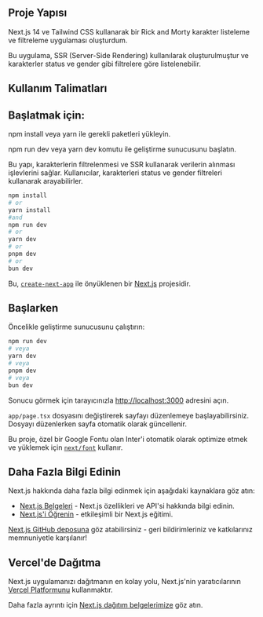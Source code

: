 ## Proje Yapısı
Next.js 14 ve Tailwind CSS kullanarak bir Rick and Morty karakter listeleme ve filtreleme uygulaması oluşturdum. 

Bu uygulama, SSR (Server-Side Rendering) kullanılarak oluşturulmuştur ve karakterler status ve gender gibi filtrelere göre listelenebilir.

## Kullanım Talimatları

## Başlatmak için:

npm install veya yarn ile gerekli paketleri yükleyin.

npm run dev veya yarn dev komutu ile geliştirme sunucusunu başlatın.

Bu yapı, karakterlerin filtrelenmesi ve SSR kullanarak verilerin alınması işlevlerini sağlar. Kullanıcılar, karakterleri status ve gender filtreleri kullanarak arayabilirler.

```bash
npm install
# or
yarn install
#and
npm run dev
# or
yarn dev
# or
pnpm dev
# or
bun dev
```
Bu, [`create-next-app`](https://github.com/vercel/next.js/tree/canary/packages/create-next-app) ile önyüklenen bir [Next.js](https://nextjs.org/) projesidir.

## Başlarken

Öncelikle geliştirme sunucusunu çalıştırın:

```bash
npm run dev
# veya
yarn dev
# veya
pnpm dev
# veya
bun dev
```

Sonucu görmek için tarayıcınızla [http://localhost:3000](http://localhost:3000) adresini açın.

`app/page.tsx` dosyasını değiştirerek sayfayı düzenlemeye başlayabilirsiniz. Dosyayı düzenlerken sayfa otomatik olarak güncellenir.

Bu proje, özel bir Google Fontu olan Inter'i otomatik olarak optimize etmek ve yüklemek için [`next/font`](https://nextjs.org/docs/basic-features/font-optimization) kullanır.

## Daha Fazla Bilgi Edinin

Next.js hakkında daha fazla bilgi edinmek için aşağıdaki kaynaklara göz atın:

- [Next.js Belgeleri](https://nextjs.org/docs) - Next.js özellikleri ve API'si hakkında bilgi edinin.
- [Next.js'i Öğrenin](https://nextjs.org/learn) - etkileşimli bir Next.js eğitimi.

[Next.js GitHub deposuna](https://github.com/vercel/next.js/) göz atabilirsiniz - geri bildirimleriniz ve katkılarınız memnuniyetle karşılanır!

## Vercel'de Dağıtma

Next.js uygulamanızı dağıtmanın en kolay yolu, Next.js'nin yaratıcılarının [Vercel Platformunu](https://vercel.com/new?utm_medium=default-template&filter=next.js&utm_source=create-next-app&utm_campaign=create-next-app-readme) kullanmaktır.

Daha fazla ayrıntı için [Next.js dağıtım belgelerimize](https://nextjs.org/docs/deployment) göz atın.